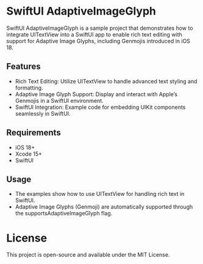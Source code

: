 # SwiftUI AdaptiveImageGlyph

SwiftUI AdaptiveImageGlyph is a sample project that demonstrates how to integrate UITextView into a SwiftUI app to enable rich text editing with support for Adaptive Image Glyphs, including Genmojis introduced in iOS 18.

## Features
- Rich Text Editing: Utilize UITextView to handle advanced text styling and formatting.
- Adaptive Image Glyph Support: Display and interact with Apple’s Genmojis in a SwiftUI environment.
- SwiftUI Integration: Example code for embedding UIKit components seamlessly in SwiftUI.

## Requirements
- iOS 18+
- Xcode 15+
- SwiftUI

## Usage
- The examples show how to use UITextView for handling rich text in SwiftUI.
- Adaptive Image Glyphs (Genmoji) are automatically supported through the supportsAdaptiveImageGlyph flag.

# License

This project is open-source and available under the MIT License.
